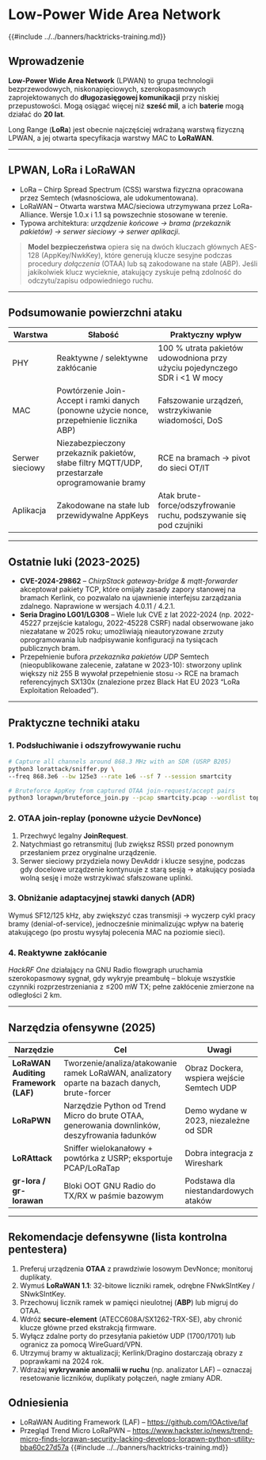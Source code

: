 # Low-Power Wide Area Network

{{#include ../../banners/hacktricks-training.md}}

## Wprowadzenie

**Low-Power Wide Area Network** (LPWAN) to grupa technologii bezprzewodowych, niskonapięciowych, szerokopasmowych zaprojektowanych do **długozasięgowej komunikacji** przy niskiej przepustowości.
Mogą osiągać więcej niż **sześć mil**, a ich **baterie** mogą działać do **20 lat**.

Long Range (**LoRa**) jest obecnie najczęściej wdrażaną warstwą fizyczną LPWAN, a jej otwarta specyfikacja warstwy MAC to **LoRaWAN**.

---

## LPWAN, LoRa i LoRaWAN

* LoRa – Chirp Spread Spectrum (CSS) warstwa fizyczna opracowana przez Semtech (własnościowa, ale udokumentowana).
* LoRaWAN – Otwarta warstwa MAC/sieciowa utrzymywana przez LoRa-Alliance. Wersje 1.0.x i 1.1 są powszechnie stosowane w terenie.
* Typowa architektura: *urządzenie końcowe → brama (przekaznik pakietów) → serwer sieciowy → serwer aplikacji*.

> **Model bezpieczeństwa** opiera się na dwóch kluczach głównych AES-128 (AppKey/NwkKey), które generują klucze sesyjne podczas procedury *dołączenia* (OTAA) lub są zakodowane na stałe (ABP). Jeśli jakikolwiek klucz wycieknie, atakujący zyskuje pełną zdolność do odczytu/zapisu odpowiedniego ruchu.

---

## Podsumowanie powierzchni ataku

| Warstwa | Słabość | Praktyczny wpływ |
|---------|---------|------------------|
| PHY     | Reaktywne / selektywne zakłócanie | 100 % utrata pakietów udowodniona przy użyciu pojedynczego SDR i <1 W mocy |
| MAC     | Powtórzenie Join-Accept i ramki danych (ponowne użycie nonce, przepełnienie licznika ABP) | Fałszowanie urządzeń, wstrzykiwanie wiadomości, DoS |
| Serwer sieciowy | Niezabezpieczony przekaznik pakietów, słabe filtry MQTT/UDP, przestarzałe oprogramowanie bramy | RCE na bramach → pivot do sieci OT/IT |
| Aplikacja | Zakodowane na stałe lub przewidywalne AppKeys | Atak brute-force/odszyfrowanie ruchu, podszywanie się pod czujniki |

---

## Ostatnie luki (2023-2025)

* **CVE-2024-29862** – *ChirpStack gateway-bridge & mqtt-forwarder* akceptował pakiety TCP, które omijały zasady zapory stanowej na bramach Kerlink, co pozwalało na ujawnienie interfejsu zarządzania zdalnego. Naprawione w wersjach 4.0.11 / 4.2.1.
* **Seria Dragino LG01/LG308** – Wiele luk CVE z lat 2022-2024 (np. 2022-45227 przejście katalogu, 2022-45228 CSRF) nadal obserwowane jako niezałatane w 2025 roku; umożliwiają nieautoryzowane zrzuty oprogramowania lub nadpisywanie konfiguracji na tysiącach publicznych bram.
* Przepełnienie bufora *przekaznika pakietów UDP* Semtech (nieopublikowane zalecenie, załatane w 2023-10): stworzony uplink większy niż 255 B wywołał przepełnienie stosu ‑> RCE na bramach referencyjnych SX130x (znalezione przez Black Hat EU 2023 “LoRa Exploitation Reloaded”).

---

## Praktyczne techniki ataku

### 1. Podsłuchiwanie i odszyfrowywanie ruchu
```bash
# Capture all channels around 868.3 MHz with an SDR (USRP B205)
python3 lorattack/sniffer.py \
--freq 868.3e6 --bw 125e3 --rate 1e6 --sf 7 --session smartcity

# Bruteforce AppKey from captured OTAA join-request/accept pairs
python3 lorapwn/bruteforce_join.py --pcap smartcity.pcap --wordlist top1m.txt
```
### 2. OTAA join-replay (ponowne użycie DevNonce)

1. Przechwyć legalny **JoinRequest**.
2. Natychmiast go retransmituj (lub zwiększ RSSI) przed ponownym przesłaniem przez oryginalne urządzenie.
3. Serwer sieciowy przydziela nowy DevAddr i klucze sesyjne, podczas gdy docelowe urządzenie kontynuuje z starą sesją → atakujący posiada wolną sesję i może wstrzykiwać sfałszowane uplinki.

### 3. Obniżanie adaptacyjnej stawki danych (ADR)

Wymuś SF12/125 kHz, aby zwiększyć czas transmisji → wyczerp cykl pracy bramy (denial-of-service), jednocześnie minimalizując wpływ na baterię atakującego (po prostu wysyłaj polecenia MAC na poziomie sieci).

### 4. Reaktywne zakłócanie

*HackRF One* działający na GNU Radio flowgraph uruchamia szerokopasmowy sygnał, gdy wykryje preambułę – blokuje wszystkie czynniki rozprzestrzeniania z ≤200 mW TX; pełne zakłócenie zmierzone na odległości 2 km.

---

## Narzędzia ofensywne (2025)

| Narzędzie | Cel | Uwagi |
|------|---------|-------|
| **LoRaWAN Auditing Framework (LAF)** | Tworzenie/analiza/atakowanie ramek LoRaWAN, analizatory oparte na bazach danych, brute-forcer | Obraz Dockera, wspiera wejście Semtech UDP |
| **LoRaPWN** | Narzędzie Python od Trend Micro do brute OTAA, generowania downlinków, deszyfrowania ładunków | Demo wydane w 2023, niezależne od SDR |
| **LoRAttack** | Sniffer wielokanałowy + powtórka z USRP; eksportuje PCAP/LoRaTap | Dobra integracja z Wireshark |
| **gr-lora / gr-lorawan** | Bloki OOT GNU Radio do TX/RX w paśmie bazowym | Podstawa dla niestandardowych ataków |

---

## Rekomendacje defensywne (lista kontrolna pentestera)

1. Preferuj urządzenia **OTAA** z prawdziwie losowym DevNonce; monitoruj duplikaty.
2. Wymuś **LoRaWAN 1.1**: 32-bitowe liczniki ramek, odrębne FNwkSIntKey / SNwkSIntKey.
3. Przechowuj licznik ramek w pamięci nieulotnej (**ABP**) lub migruj do OTAA.
4. Wdróż **secure-element** (ATECC608A/SX1262-TRX-SE), aby chronić klucze główne przed ekstrakcją firmware.
5. Wyłącz zdalne porty do przesyłania pakietów UDP (1700/1701) lub ogranicz za pomocą WireGuard/VPN.
6. Utrzymuj bramy w aktualizacji; Kerlink/Dragino dostarczają obrazy z poprawkami na 2024 rok.
7. Wdrażaj **wykrywanie anomalii w ruchu** (np. analizator LAF) – oznaczaj resetowanie liczników, duplikaty połączeń, nagłe zmiany ADR.

## Odniesienia

* LoRaWAN Auditing Framework (LAF) – https://github.com/IOActive/laf
* Przegląd Trend Micro LoRaPWN – https://www.hackster.io/news/trend-micro-finds-lorawan-security-lacking-develops-lorapwn-python-utility-bba60c27d57a
{{#include ../../banners/hacktricks-training.md}}
